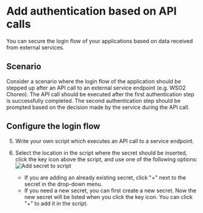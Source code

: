 # Add authentication based on API calls
You can secure the login flow of your applications based on data received from external services.

## Scenario
Consider a scenario where the login flow of the application should be stepped up after an API call to an external service endpoint (e.g. WSO2 Choreo). The API call should be executed after the first authentication step is successfully completed. The second authentication step should be prompted based on the decision made by the service during the API call.

## Configure the login flow

<CommonGuide guide='guides/fragments/manage-app/conditional-auth/configure-conditional-auth.md'/>

5. Write your own script which executes an API call to a service endpoint.

6. Select the location in the script where the secret should be inserted, click the key icon above the script, and use one of the following options:
     <img :src="$withBase('/assets/img/guides/secret/add-secret-to-script.png')" alt="Add secret to script">

     - If you are adding an already existing secret, click "+" next to the secret in the drop-down menu.
     - If you need a new secret, you can first <a :href="$withBase('/guides/authentication/conditional-auth/configure-conditional-auth/#create-a-new-secret-on-the-console')">create a new secret</a>. 
          Now the new secret will be listed when you click the key icon. You can click "+" to add it in the script. 
     




